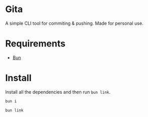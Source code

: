# Gita

A simple CLI tool for commiting & pushing. Made for personal use.

# Requirements

- [Bun](https://bun.sh)

# Install

Install all the dependencies and then run `bun link`.

```bash
bun i

bun link
```